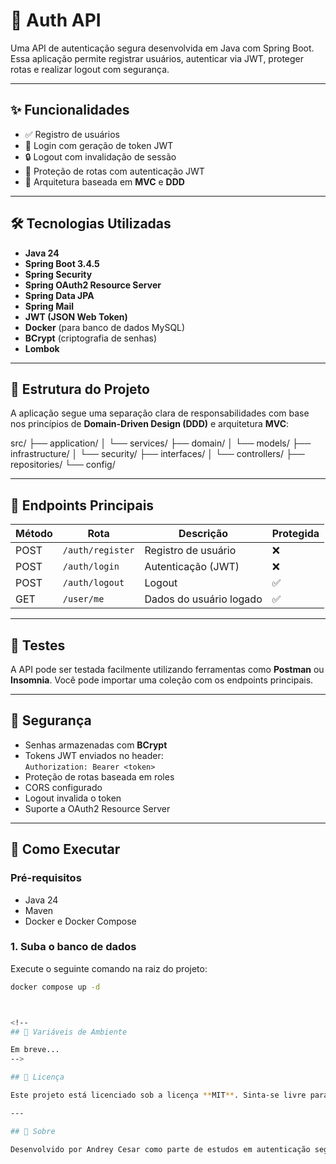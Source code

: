 # 🔐 Auth API

Uma API de autenticação segura desenvolvida em Java com Spring Boot. Essa aplicação permite registrar usuários, autenticar via JWT, proteger rotas e realizar logout com segurança.

---

## ✨ Funcionalidades

- ✅ Registro de usuários
- 🔑 Login com geração de token JWT
- 🔒 Logout com invalidação de sessão
- 🔐 Proteção de rotas com autenticação JWT
- 🧱 Arquitetura baseada em **MVC** e **DDD**

---

## 🛠️ Tecnologias Utilizadas

- **Java 24**
- **Spring Boot 3.4.5**
- **Spring Security**
- **Spring OAuth2 Resource Server**
- **Spring Data JPA**
- **Spring Mail**
- **JWT (JSON Web Token)**
- **Docker** (para banco de dados MySQL)
- **BCrypt** (criptografia de senhas)
- **Lombok**

---

## 📁 Estrutura do Projeto

A aplicação segue uma separação clara de responsabilidades com base nos princípios de **Domain-Driven Design (DDD)** e arquitetura **MVC**:

src/
├── application/
│ └── services/
├── domain/
│ └── models/
├── infrastructure/
│ └── security/
├── interfaces/
│ └── controllers/
├── repositories/
└── config/


---

## 📌 Endpoints Principais

| Método | Rota             | Descrição              | Protegida |
|--------|------------------|------------------------|-----------|
| POST   | `/auth/register` | Registro de usuário    | ❌        |
| POST   | `/auth/login`    | Autenticação (JWT)     | ❌        |
| POST   | `/auth/logout`   | Logout                 | ✅        |
| GET    | `/user/me`       | Dados do usuário logado| ✅        |

---

## 🧪 Testes

A API pode ser testada facilmente utilizando ferramentas como **Postman** ou **Insomnia**. Você pode importar uma coleção com os endpoints principais.

---

## 🔐 Segurança

- Senhas armazenadas com **BCrypt**
- Tokens JWT enviados no header:  
  `Authorization: Bearer <token>`
- Proteção de rotas baseada em roles
- CORS configurado
- Logout invalida o token
- Suporte a OAuth2 Resource Server

---


## 🚀 Como Executar

### Pré-requisitos

- Java 24
- Maven
- Docker e Docker Compose

### 1. Suba o banco de dados

Execute o seguinte comando na raiz do projeto:

```bash
docker compose up -d



<!--
## 🔐 Variáveis de Ambiente

Em breve...
-->

## 📝 Licença

Este projeto está licenciado sob a licença **MIT**. Sinta-se livre para usar e modificar.

---

## 🙋 Sobre

Desenvolvido por Andrey Cesar como parte de estudos em autenticação segura com Java e Spring.
